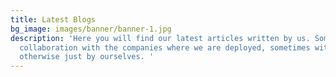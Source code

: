 ```yaml
---
title: Latest Blogs
bg_image: images/banner/banner-1.jpg
description: 'Here you will find our latest articles written by us. Sometimes in
  collaboration with the companies where we are deployed, sometimes with colleagues,
  otherwise just by ourselves. '
---
```

